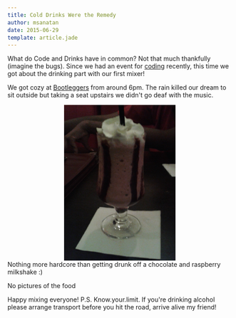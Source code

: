 ```yaml
---
title: Cold Drinks Were the Remedy
author: msanatan
date: 2015-06-29
template: article.jade
---
```


What do Code and Drinks have in common? Not that much thankfully (imagine the bugs). Since we had an event for [coding](/articles/public-coding-roundup.html) recently, this time we got about the drinking part with our first mixer!
<span class="more"></span>

We got cozy at [Bootleggers](https://www.facebook.com/Bootleggerstt) from around 6pm. The rain killed our dream to sit outside but taking a seat upstairs we didn't go deaf with the music. 

<img src="/images/chocolate-milkshake.jpg" alt="Chocolate and Raspberry Milkshake!" style="width: 250px; height: 350px; display: block; margin: 0 auto;"/>
Nothing more hardcore than getting drunk off a chocolate and raspberry milkshake :) 

No pictures of the food

Happy mixing everyone!
P.S. Know.your.limit. If you're drinking alcohol please arrange transport before you hit the road, arrive alive my friend!